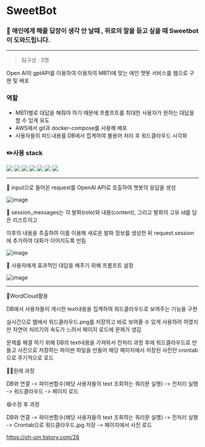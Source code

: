 # SweetBot

### 🤟 애인에게 해줄 답장이 생각 안 날때 , 위로의 말을 듣고 싶을 때 Sweetbot이 도와드립니다.
---

>  팀구성 : 3명

Open AI의 gptAPI를 이용하여 이용자의 MBTI에 맞는 애인 챗봇 서비스를 웹으로 구현 및 배포 




### 역할

* MBTI별로 대답을 해줘야 하기 때문에 프롬프트를 최대한 사용자가 원하는 대답을 할 수 있게 유도
* AWS에서 git과 docker-compose를 사용해 배포
* 사용자들의 피드내용를 DB에서 집계하여 불용어 처리 후 워드클라우드 시각화

### ✏️사용 stack

<img src="https://img.shields.io/badge/Python-3776AB?style=for-the-badge&logo=Python&logoColor=white">  <img src="https://img.shields.io/badge/mysql-4479A1?style=for-the-badge&logo=mysql&logoColor=white">
<img src="https://img.shields.io/badge/linux-FCC624?style=for-the-badge&logo=linux&logoColor=black">
<img src="https://img.shields.io/badge/github-181717?style=for-the-badge&logo=github&logoColor=white">
<img src="https://img.shields.io/badge/docker-2496ED?style=for-the-badge&logo=docker&logoColor=white">
<img src="https://img.shields.io/badge/postgresql-4169E1?style=for-the-badge&logo=postgresql&logoColor=white">
<img src="https://img.shields.io/badge/amazonec2-FF9900?style=for-the-badge&logo=amazonec2&logoColor=white">

---

📝 input으로 들어온 request를 OpenAI API로 호출하여 챗봇의 응답을 생성

![image](https://github.com/OhJune/SweetBot/assets/124857930/c2e92eb9-c6b4-4e84-a36b-bb65ff625842)

📝 session_messages는 각 발화(role)와 내용(content), 그리고 발화의 고유 id를 담은 리스트이고

이후의 내용을 추출하여 이를 이용해 새로운 발화 정보를 생성한 뒤 request.session에 추가하여 대화가 이어지도록 만듬

![image](https://github.com/OhJune/SweetBot/assets/124857930/c25e8e93-e4a7-41bb-a4fc-121df146d94b)

📝 사용자에게 효과적인 대답을 해주기 위해 프롬프트 설정

![image](https://github.com/OhJune/SweetBot/assets/124857930/dc7c889f-9fc1-430d-b611-d193b273dc81)


---

📝WordCloud활용

DB에서 사용자들이 게시한 text내용을 집계하여 워드클라우드로 보여주는 기능을 구현

실시간으로 웹에서 워드클라우드.png를 저장하고 바로 보여줄 수 있게 사용하려 하였지만 자연어 처리기의 속도가 느려서 페이지 로드에 문제가 생김

문제를 해결 하기 위해 DB의 text내용을 가져와서 전처리 과정 후에 워드클라우드로 만들고 사진으로 저장하는 파이썬 파일을 만들어 해당 페이지에서 저장된 사진만 crontab으로 주기적으로 로드

😮‍💨원래 과정

DB와 연결 -> 파이썬함수(해당 사용자들의 text 조회하는 쿼리문 실행) -> 전처리 실행 -> 워드클라우드 -> 페이지 로드

😄수정 후 과정

DB와 연결 -> 파이썬함수(해당 사용자들의 text 조회하는 쿼리문 실행) -> 전처리 실행 -> Crontab으로 워드클라우드.jpg 저장 -> 페이지에서 사진 로드 

https://oh-um.tistory.com/26








